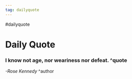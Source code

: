 ```yaml
---
tag: dailyquote
---
```


#dailyquote

# Daily Quote

### I know not age, nor weariness nor defeat. ^quote
*-Rose Kennedy* ^author
